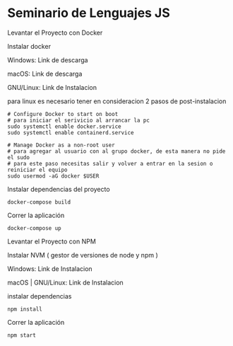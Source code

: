 # Seminario de Lenguajes JS

Levantar el Proyecto con Docker

Instalar docker


Windows: Link de descarga


macOS: Link de descarga


GNU/Linux: Link de Instalacion


para linux es necesario tener en consideracion 2 pasos de post-instalacion

    # Configure Docker to start on boot
    # para iniciar el serivicio al arrancar la pc
    sudo systemctl enable docker.service
    sudo systemctl enable containerd.service
    
    # Manage Docker as a non-root user
    # para agregar al usuario con al grupo docker, de esta manera no pide el sudo 
    # para este paso necesitas salir y volver a entrar en la sesion o reiniciar el equipo
    sudo usermod -aG docker $USER







Instalar dependencias del proyecto

    docker-compose build



Correr la aplicación

    docker-compose up



Levantar el Proyecto con NPM

Instalar NVM ( gestor de versiones de node y npm )


Windows: Link de Instalacion


macOS | GNU/Linux: Link de Instalacion



instalar dependencias

    npm install



Correr la aplicación

    npm start 

